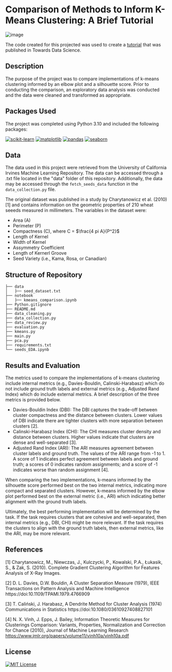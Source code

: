 # Comparison of Methods to Inform K-Means Clustering: A Brief Tutorial

![image](https://github.com/CJTAYL/kmeans_comparison/assets/64110892/cb9dc5a1-25fa-4258-9f58-526895ebba15)

The code created for this projected was used to create a [tutorial](https://medium.com/towards-data-science/comparison-of-methods-to-inform-k-means-clustering-a830cdc8db50) that was published in Towards Data Science.

## Description

The purpose of the project was to compare implementations of k-means clustering informed by an elbow plot and a silhouette score. Prior to conducting the comparison, an exploratory data analysis was conducted and the data were cleaned and transformed as appropriate. 

## Packages Used

The project was completed using Python 3.10 and included the following packages:

[![scikit-learn](https://img.shields.io/badge/scikit_learn-1.4.1-orange.svg)](https://scikit-learn.org/stable/) [![matplotlib](https://img.shields.io/badge/matplotlib-3.3.4-blue.svg)](https://matplotlib.org/) [![pandas](https://img.shields.io/badge/pandas-1.2.1-darkblue.svg)](https://pandas.pydata.org/) [![seaborn](https://img.shields.io/badge/seaborn-0.11.1-lightblue.svg)](https://seaborn.pydata.org/)

## Data

The data used in this project were retrieved from the University of California Irvines Machine Learning Repository. The data can be accessed through a .txt file located in the "data" folder of this repository. Additionally, the data may be accessed through the `fetch_seeds_data` function in the `data_collection.py` file. 

The original dataset was published in a study by Charytanowicz et al. (2010) [1] and contains information on the geometric properties of 210 wheat seeeds measured in millimeters. The variables in the dataset were:
- Area (A)
- Perimeter (P)
- Compactness (C), where C = $\frac{4 pi A}{P^2}$
- Length of Kernel
- Width of Kernel
- Assymmetry Coefficient
- Length of Kernerl Groove
- Seed Variety (i.e., Kama, Rosa, or Canadian)

## Structure of Repository 

```
├── data
│   ├── seed_dataset.txt
├── notebook
│   ├── kmeans_comparison.ipynb
├── Python.gitignore
├── README.md
├── data_cleaning.py
├── data_collection.py
├── data_review.py
├── evaluation.py
├── kmeans.py
├── main.py
├── pca.py
├── requirements.txt
└── seeds_EDA.ipynb
```

## Results and Evaluation

The metrics used to compare the implementations of k-means clustering include internal metrics (e.g., Davies-Bouldin, Calinski-Harabasz) which do not include ground truth labels and external metrics (e.g., Adjusted Rand Index) which do include external metrics. A brief description of the three metrics is provided below.

- Davies-Bouldin Index (DBI): The DBI captures the trade-off between cluster compactness and the distance between clusters. Lower values of DBI indicate there are tighter clusters with more separation between clusters [2].
- Calinski-Harabasz Index (CHI): The CHI measures cluster density and distance between clusters. Higher values indicate that clusters are dense and well-separated [3].
- Adjusted Rand Index (ARI): The ARI measures agreement between cluster labels and ground truth. The values of the ARI range from -1 to 1. A score of 1 indicates perfect agreement between labels and ground truth; a scores of 0 indicates random assignments; and a score of -1 indicates worse than random assignment [4].

When comparing the two implementations, k-means informed by the silhouette score performed best on the two internal metrics, indicating more compact and separated clusters. However, k-means informed by the elbow plot performed best on the external metric (i.e., ARI) which indicating better alignment with the ground truth labels. 

Ultimately, the best performing implementation will be determined by the task. If the task requires clusters that are cohesive and well-separated, then internal metrics (e.g., DBI, CHI) might be more relevant. If the task requires the clusters to align with the ground truth labels, then external metrics, like the ARI, may be more relevant.

## References

[1] Charytanowicz, M., Niewczas, J., Kulczycki, P., Kowalski, P.A., Łukasik, S., & Zak, S. (2010). Complete Gradient Clustering Algorithm for Features Analysis of X-Ray Images.

[2] D. L. Davies, D.W. Bouldin, A Cluster Separation Measure (1979), IEEE Transactions on Pattern Analysis and Machine Intelligence https://doi:10.1109/TPAMI.1979.4766909

[3] T. Caliński, J. Harabasz, A Dendrite Method for Cluster Analysis (1974) Communications in Statistics https://doi:10.1080/03610927408827101

[4] N. X. Vinh, J. Epps, J. Bailey, Information Theoretic Measures for Clusterings Comparison: Variants, Properties, Normalization and Correction for Chance (2010), Journal of Machine Learning Research https://www.jmlr.org/papers/volume11/vinh10a/vinh10a.pdf


## License
[![MIT License](https://img.shields.io/badge/License-MIT-green.svg)](https://choosealicense.com/licenses/mit/)
